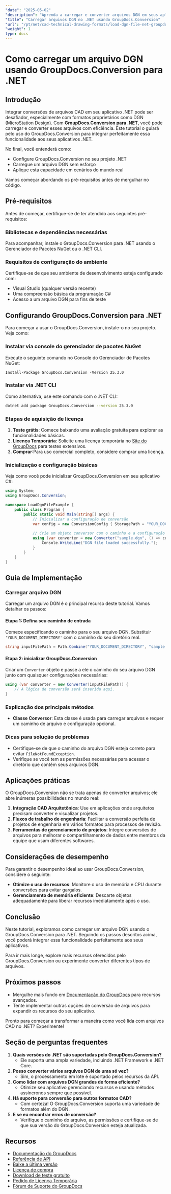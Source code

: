 ```yaml
---
"date": "2025-05-02"
"description": "Aprenda a carregar e converter arquivos DGN em seus aplicativos .NET usando o GroupDocs.Conversion. Este guia aborda configuração, exemplos de código e aplicações práticas."
"title": "Carregar arquivos DGN no .NET usando GroupDocs.Conversion"
"url": "/pt/net/cad-technical-drawing-formats/load-dgn-file-net-groupdocs-conversion/"
"weight": 1
type: docs
---
```

# Como carregar um arquivo DGN usando GroupDocs.Conversion para .NET

## Introdução

Integrar conversões de arquivos CAD em seu aplicativo .NET pode ser desafiador, especialmente com formatos proprietários como DGN (MicroStation Design). Com **GroupDocs.Conversion para .NET**, você pode carregar e converter esses arquivos com eficiência. Este tutorial o guiará pelo uso do GroupDocs.Conversion para integrar perfeitamente essa funcionalidade aos seus aplicativos .NET.

No final, você entenderá como:
- Configure GroupDocs.Conversion no seu projeto .NET
- Carregue um arquivo DGN sem esforço
- Aplique esta capacidade em cenários do mundo real

Vamos começar abordando os pré-requisitos antes de mergulhar no código.

## Pré-requisitos

Antes de começar, certifique-se de ter atendido aos seguintes pré-requisitos:

### Bibliotecas e dependências necessárias
Para acompanhar, instale o GroupDocs.Conversion para .NET usando o Gerenciador de Pacotes NuGet ou o .NET CLI.

### Requisitos de configuração do ambiente
Certifique-se de que seu ambiente de desenvolvimento esteja configurado com:
- Visual Studio (qualquer versão recente)
- Uma compreensão básica da programação C#
- Acesso a um arquivo DGN para fins de teste

## Configurando GroupDocs.Conversion para .NET

Para começar a usar o GroupDocs.Conversion, instale-o no seu projeto. Veja como:

### Instalar via console do gerenciador de pacotes NuGet
Execute o seguinte comando no Console do Gerenciador de Pacotes NuGet:
```plaintext
Install-Package GroupDocs.Conversion -Version 25.3.0
```

### Instalar via .NET CLI
Como alternativa, use este comando com o .NET CLI:
```bash
dotnet add package GroupDocs.Conversion --version 25.3.0
```

### Etapas de aquisição de licença
1. **Teste grátis**: Comece baixando uma avaliação gratuita para explorar as funcionalidades básicas.
2. **Licença Temporária**: Solicite uma licença temporária no [Site do GroupDocs](https://purchase.groupdocs.com/temporary-license/) para testes extensivos.
3. **Comprar**:Para uso comercial completo, considere comprar uma licença.

### Inicialização e configuração básicas
Veja como você pode inicializar GroupDocs.Conversion em seu aplicativo C#:

```csharp
using System;
using GroupDocs.Conversion;

namespace LoadDgnFileExample {
    public class Program {
        public static void Main(string[] args) {
            // Inicializar a configuração de conversão
            var config = new ConversionConfig { StoragePath = "YOUR_DOCUMENT_DIRECTORY" };
            
            // Crie um objeto conversor com o caminho e a configuração do arquivo DGN
            using (var converter = new Converter("sample.dgn", () => config)) {
                Console.WriteLine("DGN file loaded successfully.");
            }
        }
    }
}
```

## Guia de Implementação

### Carregar arquivo DGN
Carregar um arquivo DGN é o principal recurso deste tutorial. Vamos detalhar os passos:

#### Etapa 1: Defina seu caminho de entrada
Comece especificando o caminho para o seu arquivo DGN. Substituir `'YOUR_DOCUMENT_DIRECTORY'` com o caminho do seu diretório real.

```csharp
string inputFilePath = Path.Combine("YOUR_DOCUMENT_DIRECTORY", "sample.dgn");
```

#### Etapa 2: inicializar GroupDocs.Conversion
Criar um `Converter` objeto e passe a ele o caminho do seu arquivo DGN junto com quaisquer configurações necessárias:

```csharp
using (var converter = new Converter(inputFilePath)) {
    // A lógica de conversão será inserida aqui.
}
```

### Explicação dos principais métodos
- **Classe Conversor**: Esta classe é usada para carregar arquivos e requer um caminho de arquivo e configuração opcional.

### Dicas para solução de problemas
- Certifique-se de que o caminho do arquivo DGN esteja correto para evitar `FileNotFoundException`.
- Verifique se você tem as permissões necessárias para acessar o diretório que contém seus arquivos DGN.

## Aplicações práticas
O GroupDocs.Conversion não se trata apenas de converter arquivos; ele abre inúmeras possibilidades no mundo real:

1. **Integração CAD Arquitetônica**: Use em aplicações onde arquitetos precisam converter e visualizar projetos.
2. **Fluxos de trabalho de engenharia**: Facilitar a conversão perfeita de projetos de engenharia em vários formatos para processos de revisão.
3. **Ferramentas de gerenciamento de projetos**: Integre conversões de arquivos para melhorar o compartilhamento de dados entre membros da equipe que usam diferentes softwares.

## Considerações de desempenho
Para garantir o desempenho ideal ao usar GroupDocs.Conversion, considere o seguinte:
- **Otimize o uso de recursos**: Monitore o uso de memória e CPU durante conversões para evitar gargalos.
- **Gerenciamento de memória eficiente**: Descarte objetos adequadamente para liberar recursos imediatamente após o uso.

## Conclusão
Neste tutorial, exploramos como carregar um arquivo DGN usando o GroupDocs.Conversion para .NET. Seguindo os passos descritos acima, você poderá integrar essa funcionalidade perfeitamente aos seus aplicativos. 

Para ir mais longe, explore mais recursos oferecidos pelo GroupDocs.Conversion ou experimente converter diferentes tipos de arquivos.

## Próximos passos
- Mergulhe mais fundo em [Documentação do GroupDocs](https://docs.groupdocs.com/conversion/net/) para recursos avançados.
- Tente implementar outras opções de conversão de arquivos para expandir os recursos do seu aplicativo.

Pronto para começar a transformar a maneira como você lida com arquivos CAD no .NET? Experimente!

## Seção de perguntas frequentes
1. **Quais versões do .NET são suportadas pelo GroupDocs.Conversion?**
   - Ele suporta uma ampla variedade, incluindo .NET Framework e .NET Core.
2. **Posso converter vários arquivos DGN de uma só vez?**
   - Sim, o processamento em lote é suportado pelos recursos da API.
3. **Como lidar com arquivos DGN grandes de forma eficiente?**
   - Otimize seu aplicativo gerenciando recursos e usando métodos assíncronos sempre que possível.
4. **Há suporte para conversão para outros formatos CAD?**
   - Com certeza! O GroupDocs.Conversion suporta uma variedade de formatos além do DGN.
5. **E se eu encontrar erros de conversão?**
   - Verifique o caminho do arquivo, as permissões e certifique-se de que sua versão do GroupDocs.Conversion esteja atualizada.

## Recursos
- [Documentação do GroupDocs](https://docs.groupdocs.com/conversion/net/)
- [Referência de API](https://reference.groupdocs.com/conversion/net/)
- [Baixe a última versão](https://releases.groupdocs.com/conversion/net/)
- [Licença de compra](https://purchase.groupdocs.com/buy)
- [Download de teste gratuito](https://releases.groupdocs.com/conversion/net/)
- [Pedido de Licença Temporária](https://purchase.groupdocs.com/temporary-license/)
- [Fórum de Suporte do GroupDocs](https://forum.groupdocs.com/c/conversion/10)